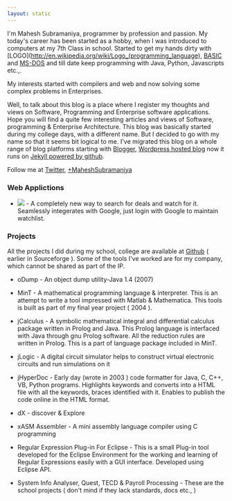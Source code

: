 ```yaml
---
layout: static
---
```


I'm Mahesh Subramaniya, programmer by profession and passion. My today's career has been started as a hobby, when I was introduced to computers at my 7th Class in school. Started to get my hands dirty with [LOGO](http://en.wikipedia.org/wiki/Logo_(programming_language), [BASIC](http://en.wikipedia.org/wiki/BASIC "BASIC") and [MS-DOS](http://en.wikipedia.org/wiki/MS-DOS) and till date keep programming with Java, Python, Javascripts etc.,. 

My interests started with compilers and web and now solving some complex problems in Enterprises.

Well, to talk about this blog is a place where I register my thoughts and views on Software, Programming and Enterprise software applications. Hope you will find a quite few interesting articles and views of Software, programming & Enterprise Architecture. This blog was basically started during my college days, with a different name. But I decided to go with my name so that it seems bit logical to me. I've migrated this blog on a whole range of blog platforms starting with [Blogger](http://en.wikipedia.org/wiki/Blogger_(service)), [Wordpress hosted blog](http://maheshexp.wordpress.com/) now it runs on [Jekyll powered by github](/article/trying-git-hosted-blog-jekyll.html).

Follow me at <a href="http://twitter.com/mymindleaks" rel="me" itemprop="url">Twitter</a>, 
<a href="https://plus.google.com/+MaheshSubramaniya" rel="me">+MaheshSubramaniya</a>

### Web Applictions ###

* <a href="http://www.dealsnerd.com" itemprop="url"><img src="http://www.dealsnerd.com/images/deals-nerd.png"></a> - A completely new way to search for deals and watch for it. Seamlessly integerates with Google, just login with Google to maintain watchlist.

### Projects ###

All the projects I did during my school, college are available at [Github](https://github.com/mymindleaks) ( earlier in Sourceforge ). Some of the tools I've worked are for my company, which cannot be shared as part of the IP.

* oDump - An object dump utility-Java 1.4 (2007)

* MinT - A mathematical programming language & interpreter. This is an attempt to write a tool impressed with Matlab & Mathematica. This tools is built as part of my final year project ( 2004 ).

* jCalculus - A symbolic mathematical integral and differential calculus package written in Prolog and Java. This Prolog language is interfaced with Java through gnu Prolog software. All the reduction rules are written in Prolog. This is a part of language package included in MinT.

* jLogic - A digital circuit simulator helps to construct virtual electronic circuits and run simulations on it

* jHyperDoc - Early day (wrote in 2003 ) code formatter for Java, C, C++, VB, Python programs. Highlights keywords and converts into a HTML file with all the keywords, braces identified with it. Enables to publish the code online in the HTML format.

* dX - discover & Explore 

* xASM Assembler - A mini assembly language compiler using C programming

* Regular Expression Plug-in For Eclipse - This is a small  Plug-in tool developed for the Eclipse Environment for the working and  learning of Regular Expressions easily with a GUI interface. Developed  using Eclipse API.

* System Info Analyser, Quest, TECD & Payroll Processing - These are the school projects ( don't mind if they lack standards, docs etc., )